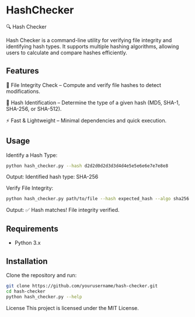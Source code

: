 # HashChecker

🔍 Hash Checker

Hash Checker is a command-line utility for verifying file integrity and identifying hash types. It supports multiple hashing algorithms, allowing users to calculate and compare hashes efficiently.

## Features

📂 File Integrity Check – Compute and verify file hashes to detect modifications.

🔎 Hash Identification – Determine the type of a given hash (MD5, SHA-1, SHA-256, or SHA-512).

⚡ Fast & Lightweight – Minimal dependencies and quick execution.

## Usage
Identify a Hash Type:
```sh
python hash_checker.py --hash d2d2d0d2d3d3d4d4e5e5e6e6e7e7e8e8
```

Output: Identified hash type: SHA-256

Verify File Integrity:
```sh
python hash_checker.py path/to/file --hash expected_hash --algo sha256
```
Output: ✅ Hash matches! File integrity verified.

## Requirements
- Python 3.x
  
## Installation
Clone the repository and run:

```sh
git clone https://github.com/yourusername/hash-checker.git
cd hash-checker
python hash_checker.py --help
```
License
This project is licensed under the MIT License.
